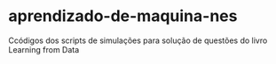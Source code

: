 # aprendizado-de-maquina-nes
Ccódigos dos scripts de simulações para solução de questões do livro Learning from Data
